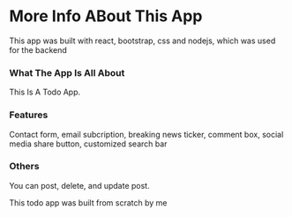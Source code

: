 # More Info ABout This App

This app was built with react, bootstrap, css and nodejs, which was used for the backend

### What The App Is All About

This Is A Todo App.

### Features

Contact form, email subcription, breaking news ticker, comment box, social media share button, customized search bar


### Others

You can post, delete, and update post.

This todo app was built from scratch by me